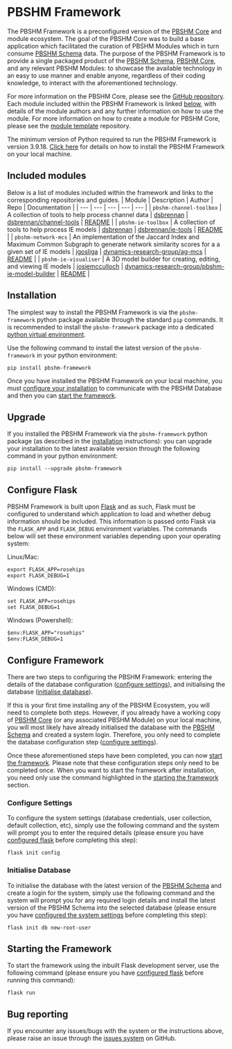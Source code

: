 # PBSHM Framework
The PBSHM Framework is a preconfigured version of the [PBSHM Core](https://github.com/dynamics-research-group/pbshm-flask-core) and module ecosystem. The goal of the PBSHM Core was to build a base application which facilitated the curation of PBSHM Modules which in turn consume [PBSHM Schema](https://github.com/dynamics-research-group/pbshm-schema) data. The purpose of the PBSHM Framework is to provide a single packaged product of the [PBSHM Schema](https://github.com/dynamics-research-group/pbshm-schema), [PBSHM Core](https://github.com/dynamics-research-group/pbshm-flask-core), and any relevant PBSHM Modules: to showcase the available technology in an easy to use manner and enable anyone, regardless of their coding knowledge, to interact with the aforementioned technology.

For more information on the PBSHM Core, please see the [GitHub repository](https://github.com/dynamics-research-group/pbshm-flask-core). Each module included within the PBSHM Framework is linked [below](#included-modules), with details of the module authors and any further information on how to use the module. For more information on how to create a module for PBSHM Core, please see the [module template](https://github.com/dynamics-research-group/pbshm-module-template) repository.

The minimum version of Python required to run the PBSHM Framework is version 3.9.18. [Click here](#installation) for details on how to install the PBSHM Framework on your local machine.

## Included modules
Below is a list of modules included within the framework and links to the corresponding repositories and guides.
| Module | Description | Author | Repo | Documentation |
| --- | --- | --- | --- | --- |
| `pbshm-channel-toolbox` | A collection of tools to help process channel data | [dsbrennan](https://github.com/dsbrennan) | [dsbrennan/channel-tools](https://github.com/dsbrennan/channel-tools) | [README](https://github.com/dsbrennan/channel-tools/blob/main/README.md) |
| `pbshm-ie-toolbox` | A collection of tools to help process IE models | [dsbrennan](https://github.com/dsbrennan) | [dsbrennan/ie-tools](https://github.com/dsbrennan/ie-tools) | [README](https://github.com/dsbrennan/ie-tools/blob/main/README.md) |
| `pbshm-network-mcs` | An implementation of the Jaccard Index and Maximum Common Subgraph to generate network similarity scores for a a given set of IE models | [jgosliga](https://github.com/jgosliga) | [dynamics-research-group/ag-mcs](https://github.com/dynamics-research-group/ag-mcs) | [README](https://github.com/dynamics-research-group/ag-mcs/blob/main/README.md) |
| `pbshm-ie-visualiser` | A 3D model builder for creating, editing, and viewing IE models | [josiemcculloch](https://github.com/josiemcculloch) | [dynamics-research-group/pbshm-ie-model-builder](https://github.com/dynamics-research-group/pbshm-ie-model-builder) | [README](https://github.com/dynamics-research-group/pbshm-ie-model-builder/blob/main/README.md) |

## Installation
The simplest way to install the PBSHM Framework is via the `pbshm-framework` python package available through the standard `pip` commands. It is recommended to install the `pbshm-framework` package into a dedicated [python virtual environment](https://docs.python.org/3/tutorial/venv.html).

Use the following command to install the latest version of the `pbshm-framework` in your python environment:
```
pip install pbshm-framework
```
Once you have installed the PBSHM Framework on your local machine, you must [configure your installation](#configure-framework) to communicate with the PBSHM Database and then you can [start the framework](#starting-the-framework).

## Upgrade
If you installed the PBSHM Framework via the `pbshm-framework` python package (as described in the [installation](#installation) instructions): you can upgrade your installation to the latest available version through the following command in your python environment:
```
pip install --upgrade pbshm-framework
```

## Configure Flask
PBSHM Framework is built upon [Flask](https://github.com/pallets/flask) and as such, Flask must be configured to understand which application to load and whether debug information should be included. This information is passed onto Flask via the `FLASK_APP` and `FLASK_DEBUG` environment variables. The commands below will set these environment variables depending upon your operating system:

Linux/Mac:
```
export FLASK_APP=rosehips
export FLASK_DEBUG=1
```

Windows (CMD):
```
set FLASK_APP=rosehips
set FLASK_DEBUG=1
```

Windows (Powershell):
```
$env:FLASK_APP="rosehips"
$env:FLASK_DEBUG=1
```

## Configure Framework
There are two steps to configuring the PBSHM Framework: entering the details of the database configuration ([configure settings](#configure-settings)), and initialising the database ([initialise database](#initialise-database)). 

If this is your first time installing any of the PBSHM Ecosystem, you will need to complete both steps. However, if you already have a working copy of [PBSHM Core](https://github.com/dynamics-research-group/pbshm-flask-core) (or any associated PBSHM Module) on your local machine, you will most likely have already initialised the database with the [PBSHM Schema](https://github.com/dynamics-research-group/pbshm-schema) and created a system login. Therefore, you only need to complete the database configuration step ([configure settings](#configure-settings)). 

Once these aforementioned steps have been completed, you can now [start the framework](#starting-the-framework). Please note that these configuration steps only need to be completed once. When you want to start the framework after installation, you need only use the command highlighted in the [starting the framework](#starting-the-framework) section.

### Configure Settings
To configure the system settings (database credentials, user collection, default collection, etc), simply use the following command and the system will prompt you to enter the required details (please ensure you have [configured flask](#configure-flask) before completing this step):
```
flask init config
```

### Initialise Database
To initialise the database with the latest version of the [PBSHM Schema](https://github.com/dynamics-research-group/pbshm-schema) and create a login for the system, simply use the following command and the system will prompt you for any required login details and install the latest version of the PBSHM Schema into the selected database (please ensure you have [configured the system settings](#configure-settings) before completing this step):
```
flask init db new-root-user
```

## Starting the Framework
To start the framework using the inbuilt Flask development server, use the following command (please ensure you have [configured flask](#configure-flask) before running this command):
```
flask run
```

## Bug reporting
If you encounter any issues/bugs with the system or the instructions above, please raise an issue through the [issues system](https://github.com/dynamics-research-group/pbshm-framework/issues) on GitHub.